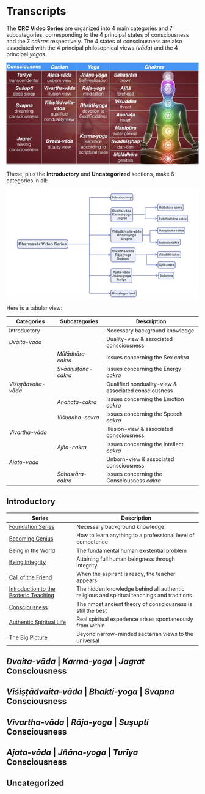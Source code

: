 # Transcripts

The **CRC Video Series** are organized into 4 main categories and 7 subcategories, corresponding to the 4 principal states of consciousness and the 7 *cakras* respectively. The 4 states of consciousness are also associated with the 4 principal philosophical views (*vāda*) and the 4 principal *yogas*. 

![4x4 Consciousness Matrix](art/4x4matrix.JPG)

These, plus the **Introductory** and **Uncategorized** sections, make 6 categories in all:

![CRC Root Ontology](art/ontology.png)

Here is a tabular view:

| Categories | Subcategories | Description |
| --- | --- | --- |
| Introductory | | Necessary background knowledge |
| *Dvaita-vāda* | | Duality-view & associated consciousness |
| | *Mūlādhāra-cakra* | Issues concerning the Sex *cakra* |
| | *Svādhiṣṭāna-cakra* | Issues concerning the Energy *cakra* |
| *Viśiṣṭādvaita-vāda* | | Qualified nonduality-view & associated consciousness |
| | *Anahata-cakra* | Issues concerning the Emotion *cakra* |
| | *Viśuddha-cakra* | Issues concerning the Speech *cakra* |
| *Vivartha-vāda* | | Illusion-view & associated consciousness |
| | *Ajña-cakra* | Issues concerning the Intellect *cakra* |
| *Ajata-vāda* | | Unborn-view & associated consciousness |
| | *Sahasrāra-cakra* | Issues concerning the Consciousness *cakra* |

## Introductory

| Series | Description |
| --- | --- |
| [Foundation Series](foundation/index.md) | Necessary background knowledge |
| [Becoming Genius]() | How to learn anything to a professional level of competence |
| [Being in the World]() | The fundamental human existential problem | 
| [Being Integrity]() | Attaining full human beingness through integrity |
| [Call of the Friend]() | When the aspirant is ready, the teacher appears |
| [Introduction to the Esoteric Teaching]() | The hidden knowledge behind all authentic religious and spiritual teachings and traditions |
| [Consciousness]() | The nmost ancient theory of consciousness is still the best |
| [Authentic Spiritual Life]() | Real spiritual experience arises spontaneously from within |
| [The Big Picture]() | Beyond narrow-minded sectarian views to the universal |
 
## *Dvaita-vāda* | *Karma-yoga* | *Jagrat* Consciousness


## *Viśiṣṭādvaita-vāda* | *Bhakti-yoga* | *Svapna* Consciousness


## *Vivartha-vāda* | *Rāja-yoga* | *Suşupti* Consciousness


## *Ajata-vāda* | *Jñāna-yoga* | *Turīya* Consciousness


## Uncategorized


